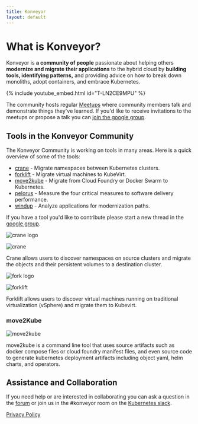 ```yaml
---
title: Konveyor
layout: default
---
```


# What is Konveyor?

Konveyor is **a community of people** passionate about helping others **modernize and migrate their applications** to the hybrid cloud by **building tools, identifying patterns,** and providing advice on how to break down monoliths, adopt containers, and embrace Kubernetes.

{% include youtube_embed.html id="T-LN2CE9MPU" %}  

The community hosts regular [Meetups](meetups.md) where community members talk and demonstrate things they've learned. If you'd like to receive invitations to the meetups or propose a talk you can [join the google group](https://groups.google.com/forum/#!forum/konveyorio).

## Tools in the Konveyor Community

The Konveyor Community is working on tools in many areas. Here is a quick overview of some of the tools:

* [crane](https://github.com/konveyor/mig-operator) - Migrate namespaces between Kubernetes clusters.
* [forklift](https://github.com/konveyor/forklift-operator) - Migrate virtual machines to KubeVirt.
* [move2kube](/move2kube) - Migrate from Cloud Foundry or Docker Swarm to Kubernetes.
* [pelorus](https://github.com/redhat-cop/pelorus) - Measure the four critical measures to software delivery performance.
* [windup](https://github.com/windup/windup) - Analyze applications for modernization paths.

If you have a tool you'd like to contribute please start a new thread in the [google group](https://groups.google.com/forum/#!forum/konveyorio).

![crane logo](https://konveyor.io/raw/master/images/crane-logo-lightbg.png)

![crane](https://konveyor.io/images/Konveyor_Diagram_mig-operator.png)

Crane allows users to discover namespaces on source clusters and migrate the objects and their persistent volumes to a destination cluster.

![fork logo](https://konveyor.io/raw/master/images/forklift-logo-lightbg.png)

![forklift](https://konveyor.io/images/Konveyor_Diagram_virt-operator.png)

Forklift allows users to discover virtual machines running on traditional virtualization (vSphere) and migrate them to Kubevirt.

### move2Kube

![move2kube](https://konveyor.io/images/Konveyor_Diagram_move2kube.png)

move2kube is a command line tool that uses source artifacts such as docker compose files or cloud foundry manifest files, and even source code to generate kubernetes deployment artifacts including object yaml, helm charts, and operators. 

## Assistance and Collaboration

If you need help or are interested in collaborating you can ask a question in the [forum](https://groups.google.com/forum/#!forum/konveyorio) or join us in the #konveyor room on the [Kubernetes slack](https://slack.k8s.io/). 

[Privacy Policy](https://konveyor.io/privacy)
